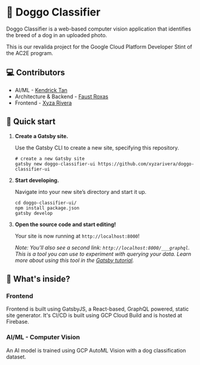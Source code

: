 # 🐶 Doggo Classifier

Doggo Classifier is a web-based computer vision application that identifies the breed of a dog in an uploaded photo.

This is our revalida project for the Google Cloud Platform Developer Stint of the AC2E program.

## 💻 Contributors

- AI/ML - [Kendrick Tan](https://github.com/saibunny)
- Architecture & Backend - [Faust Roxas](https://github.com/randito-roxasjr)
- Frontend - [Xyza Rivera](http://xyzarivera.com)

## 🚀 Quick start

1.  **Create a Gatsby site.**

    Use the Gatsby CLI to create a new site, specifying this repository.

    ```shell
    # create a new Gatsby site
    gatsby new doggo-classifier-ui https://github.com/xyzarivera/doggo-classifier-ui
    ```

2.  **Start developing.**

    Navigate into your new site’s directory and start it up.

    ```shell
    cd doggo-classifier-ui/
    npm install package.json
    gatsby develop
    ```

3.  **Open the source code and start editing!**

    Your site is now running at `http://localhost:8000`!

    _Note: You'll also see a second link: _`http://localhost:8000/___graphql`_. This is a tool you can use to experiment with querying your data. Learn more about using this tool in the [Gatsby tutorial](https://www.gatsbyjs.org/tutorial/part-five/#introducing-graphiql)._

## 🧐 What's inside?

### Frontend

Frontend is built using GatsbyJS, a React-based, GraphQL powered, static site generator. It's CI/CD is built using GCP Cloud Build and is hosted at Firebase.

### AI/ML - Computer Vision

An AI model is trained using GCP AutoML Vision with a dog classification dataset.